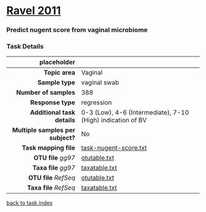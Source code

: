 # [Ravel 2011]( ../docs/ravel.html )
### Predict nugent score from vaginal microbiome

### Task Details
| placeholder               |                                                             |
| ------------------------: |-----------------------------------------------------------|
| **Topic area**                | Vaginal                                                |
| **Sample type**               | vaginal swab                                         |
| **Number of samples**         | 388                                         |
| **Response type**             | regression                                           |
| **Additional task details**              | 0-3 (Low), 4-6 (Intermediate), 7-10 (High) indication of BV                                  |
| **Multiple samples per subject?**     | No |
| **Task mapping file**         | [task-nugent-score.txt](../datasets/ravel/task-nugent-score.txt)                                 |
| **OTU file** *gg97*           | [otutable.txt](../datasets/hmp/gg/otutable.txt)                             |
| **Taxa file** *gg97*          | [taxatable.txt](../datasets/hmp/gg/taxatable.txt)                          |
| **OTU file** *RefSeq*         | [otutable.txt](../datasets/ravel/refseq/otutable.txt)                    |
| **Taxa file** *RefSeq*        | [taxatable.txt](../datasets/hmp/refseq/taxatable.txt)                  |


[back to task index](../README.md)